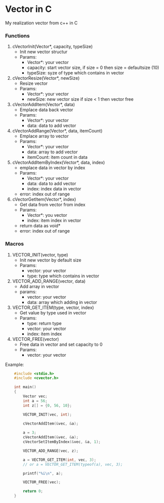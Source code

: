 # Vector in C
My realization vector from c++ in C

### Functions
1. cVectorInit(Vector*, capacity, typeSize)
   * Init new vector structur
   * Params:
      * Vector*: your vector
      * capacity: start vector size, if size = 0 then size = defaultsize (10)
      * typeSize: syze of type which contains in vector
2. cVectorResize(Vector*, newSize)
   * Resize vector
   * Params:
      * Vector*: your vector
      * newSize: new vector size if size < 1 then vector free
3. cVectorAddItem(Vector*, data)
   * Emplace data back vector
   * Params:
      * Vector*: your vector
      * data: data to add vector
4. cVectorAddRange(Vector*, data, itemCount)
   * Emplace array to vector
   * Params:
     * Vector*: your vector
     * data: array to add vector
     * itemCount: item count in data
5. cVectorAddItemByIndex(Vector*, data, index)
   * emplace data in vector by index
   * Params:
     * Vector*: your vector
     * data: data to add vector
     * index: index data in vector
   * error: index out of range
6. cVectorGetItem(Vector*, index)
   * Get data from vector from index
   * Params:
     * Vector*: you vector
     * index: item index in vector
   * return data as void*
   * error: index out of range

### Macros
1. VECTOR_INIT(vector, type)
   * Init new vector by default size
   * Params:
     * vector: your vector
     * type: type which contains in vector
2. VECTOR_ADD_RANGE(vector, data)
   * Add array in vector
   * params:
     * vector: your vector
     * data: array which adding in vector
3. VECTOR_GET_ITEM(type, vector, index)
   * Get value by type used in vector
   * Params:
     * type: return type
     * vector: your vector
     * index: item index 
4. VECTOR_FREE(vector)
   * Free data in vector and set capacity to 0
   * Params:
     * vector: your vector

Example:
```c
    #include <stdio.h>
    #include <cvector.h>

    int main()
    {
        Vector vec;
        int a = 56;
        int z[] = {0, 56, 10};

        VECTOR_INIT(vec, int);

        cVectorAddItem(&vec, &a);
        
        a = 3;
        cVectorAddItem(&vec, &a);
        cVectorSetItemByIndex(&vec, &a, 1);

        VECTOR_ADD_RANGE(vec, z);

        a = VECTOR_GET_ITEM(int, vec, 3); 
        // or a = VECTOR_GET_ITEM(typeof(a), vec, 3);

        printf("%i\n", a);

        VECTOR_FREE(vec);

        return 0;
    }
```
